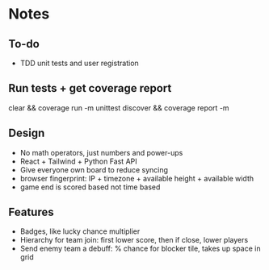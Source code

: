 # Notes

## To-do

- TDD unit tests and user registration

## Run tests + get coverage report

clear && coverage run -m unittest discover && coverage report -m

## Design

- No math operators, just numbers and power-ups
- React + Tailwind + Python Fast API
- Give everyone own board to reduce syncing
- browser fingerprint: IP + timezone + available height + available width
- game end is scored based not time based

## Features

- Badges, like lucky chance multiplier
- Hierarchy for team join: first lower score, then if close, lower players
- Send enemy team a debuff: % chance for blocker tile, takes up space in grid